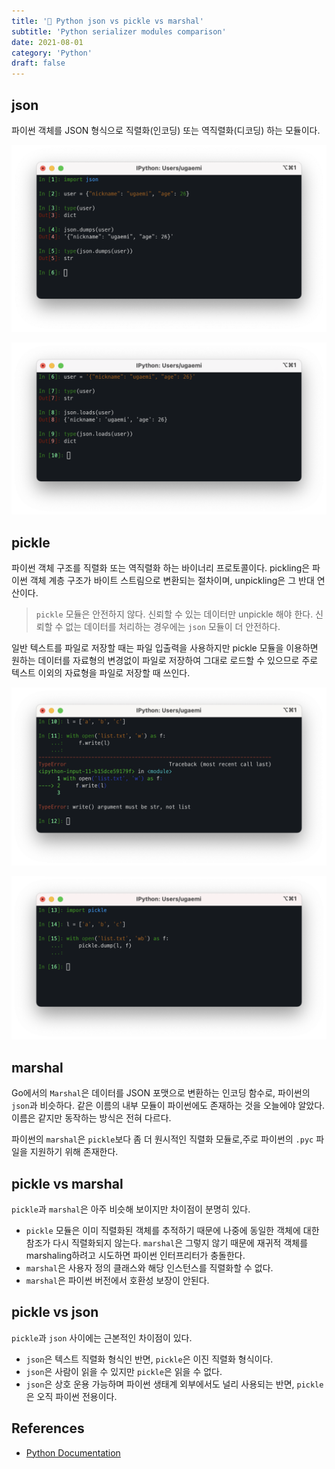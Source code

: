 ```yaml
---
title: '🐍 Python json vs pickle vs marshal'
subtitle: 'Python serializer modules comparison'
date: 2021-08-01
category: 'Python'
draft: false
---
```


## json

파이썬 객체를 JSON 형식으로 직렬화(인코딩) 또는 역직렬화(디코딩) 하는 모듈이다.

![json example 1](images/2021/01.png)

![json example 2](images/2021/02.png)

## pickle

파이썬 객체 구조를 직렬화 또는 역직렬화 하는 바이너리 프로토콜이다.
pickling은 파이썬 객체 계층 구조가 바이트 스트림으로 변환되는 절차이며, unpickling은 그 반대 연산이다.

> `pickle` 모듈은 안전하지 않다. 신뢰할 수 있는 데이터만 unpickle 해야 한다.
신뢰할 수 없는 데이터를 처리하는 경우에는 `json` 모듈이 더 안전하다.

일반 텍스트를 파일로 저장할 때는 파일 입출력을 사용하지만 pickle 모듈을 이용하면 원하는 데이터를 자료형의 변경없이 파일로 저장하여 그대로 로드할 수 있으므로 주로 텍스트 이외의 자료형을 파일로 저장할 때 쓰인다.

![pickle example 1](images/2021/03.png)

![pickle example 2](images/2021/04.png)

## marshal

Go에서의 `Marshal`은 데이터를 JSON 포맷으로 변환하는 인코딩 함수로, 파이썬의 `json`과 비슷하다.
같은 이름의 내부 모듈이 파이썬에도 존재하는 것을 오늘에야 알았다.
이름은 같지만 동작하는 방식은 전혀 다르다.

파이썬의 `marshal`은 `pickle`보다 좀 더 원시적인 직렬화 모듈로,주로 파이썬의 `.pyc` 파일을 지원하기 위해 존재한다.

## pickle vs marshal

`pickle`과 `marshal`은 아주 비슷해 보이지만 차이점이 분명히 있다.

- `pickle` 모듈은 이미 직렬화된 객체를 추적하기 때문에 나중에 동일한 객체에 대한 참조가 다시 직렬화되지 않는다. `marshal`은 그렇지 않기 때문에 재귀적 객체를 marshaling하려고 시도하면 파이썬 인터프리터가 충돌한다.
- `marshal`은 사용자 정의 클래스와 해당 인스턴스를 직렬화할 수 없다.
- `marshal`은 파이썬 버전에서 호환성 보장이 안된다.

## pickle vs json

`pickle`과 `json` 사이에는 근본적인 차이점이 있다.

- `json`은 텍스트 직렬화 형식인 반면, `pickle`은 이진 직렬화 형식이다.
- `json`은 사람이 읽을 수 있지만 `pickle`은 읽을 수 없다.
- `json`은 상호 운용 가능하며 파이썬 생태계 외부에서도 널리 사용되는 반면, `pickle`은 오직 파이썬 전용이다.

## References

- [Python Documentation](https://docs.python.org/3/library/json.html#basic-usage)
